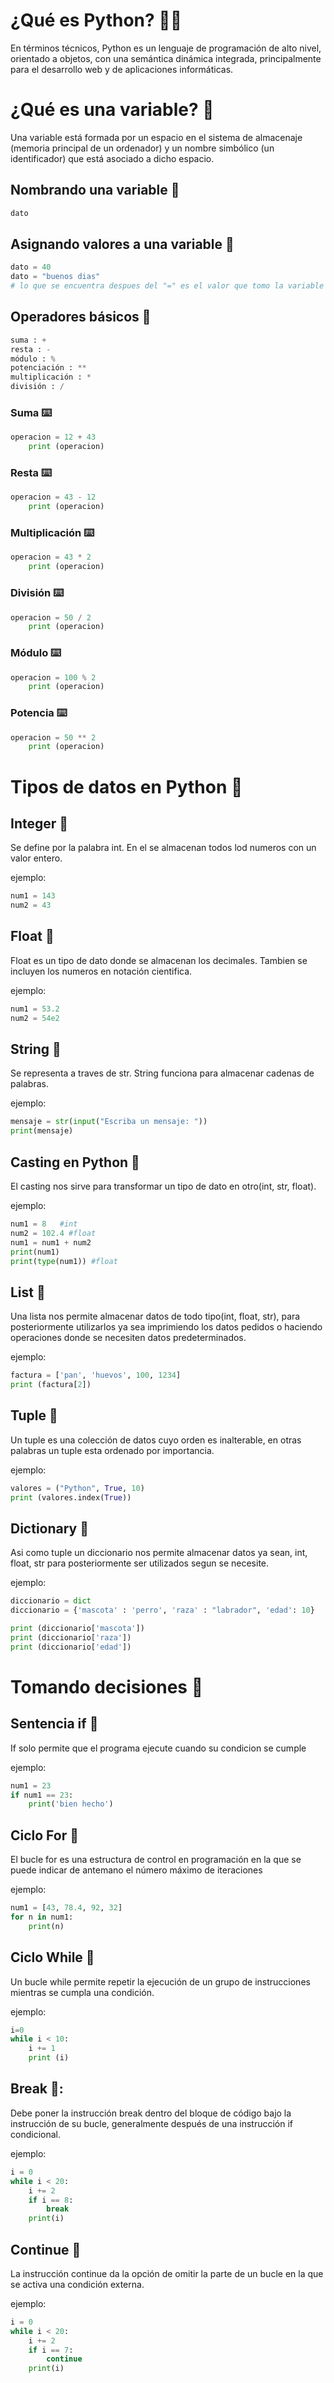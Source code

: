# ¿Qué es Python? 👩‍💻  
En términos técnicos, Python es un lenguaje de programación de alto nivel, orientado a objetos, con una semántica dinámica integrada, principalmente para el desarrollo web y de aplicaciones informáticas.
# ¿Qué es una variable? 📁  
Una variable está formada por un espacio en el sistema de almacenaje (memoria principal de un ordenador) y un nombre simbólico (un identificador) que está asociado a dicho espacio.
## Nombrando una variable 📂
```Python 
dato
```
## Asignando valores a una variable 📂
```Python
dato = 40  
dato = "buenos dias"
# lo que se encuentra despues del "=" es el valor que tomo la variable
```
## Operadores básicos 📂
```Python
suma : +  
resta : -  
módulo : %  
potenciación : **  
multiplicación : *  
división : /  
```
### Suma ⌨️
```Python
operacion = 12 + 43  
    print (operacion)
```
### Resta ⌨️
```Python  
operacion = 43 - 12  
    print (operacion)
```
### Multiplicación ⌨️
```Python
operacion = 43 * 2  
    print (operacion)
```
### División ⌨️
```Python
operacion = 50 / 2  
    print (operacion)
```
### Módulo ⌨️
```Python
operacion = 100 % 2  
    print (operacion)
```
### Potencia ⌨️
```Python
operacion = 50 ** 2  
    print (operacion)
```
# Tipos de datos en Python 📁
## Integer 📂
Se define por la palabra int. En el se almacenan todos lod numeros con un valor entero.

ejemplo:
```Python
num1 = 143  
num2 = 43
```
## Float 📂
Float es un tipo de dato donde se almacenan los decimales. Tambien se incluyen los numeros en notación cientifica.

ejemplo:
```Python
num1 = 53.2  
num2 = 54e2
```
## String 📂
Se representa a traves de str. String funciona para almacenar cadenas de palabras.

ejemplo:  
```Python
mensaje = str(input("Escriba un mensaje: "))
print(mensaje)
```
## Casting en Python 📂
El casting nos sirve para transformar un tipo de dato en otro(int, str, float).

ejemplo:
```Python
num1 = 8   #int 
num2 = 102.4 #float 
num1 = num1 + num2  
print(num1)       
print(type(num1)) #float
```
## List 📂
Una lista nos permite almacenar datos de todo tipo(int, float, str), para posteriormente utilizarlos ya sea imprimiendo los datos pedidos o haciendo operaciones donde se necesiten datos predeterminados.

ejemplo:
```Python
factura = ['pan', 'huevos', 100, 1234]
print (factura[2])
```
## Tuple 📂
Un tuple es una colección de datos cuyo orden es inalterable, en otras palabras un tuple esta ordenado por importancia.

ejemplo:
```Python
valores = ("Python", True, 10)
print (valores.index(True))
```
## Dictionary 📂
Asi como tuple un diccionario nos permite almacenar datos ya sean, int, float, str para posteriormente ser utilizados segun se necesite.

ejemplo:
```Python
diccionario = dict
diccionario = {'mascota' : 'perro', 'raza' : "labrador", 'edad': 10}

print (diccionario['mascota'])  
print (diccionario['raza']) 
print (diccionario['edad'])
```
# Tomando decisiones 📁
## Sentencia if 📂
If solo permite que el programa ejecute cuando su condicion se cumple

ejemplo:
```Python
num1 = 23  
if num1 == 23:  
    print('bien hecho')  
```
## Ciclo For 📂
El bucle for es una estructura de control en programación en la que se puede indicar de antemano el número máximo de iteraciones

ejemplo:
```Python
num1 = [43, 78.4, 92, 32]  
for n in num1:  
    print(n)
```
## Ciclo While 📂
Un bucle while permite repetir la ejecución de un grupo de instrucciones mientras se cumpla una condición.

ejemplo:
```Python
i=0  
while i < 10:      
    i += 1  
    print (i)
  ```
## Break 📂:  
Debe poner la instrucción break dentro del bloque de código bajo la instrucción de su bucle, generalmente después de una instrucción if condicional.

ejemplo:
```Python
i = 0  
while i < 20:  
    i += 2  
    if i == 8:  
        break  
    print(i)
```
## Continue 📂
La instrucción continue da la opción de omitir la parte de un bucle en la que se activa una condición externa.

ejemplo:
```Python
i = 0  
while i < 20:  
    i += 2  
    if i == 7:  
        continue  
    print(i)
```